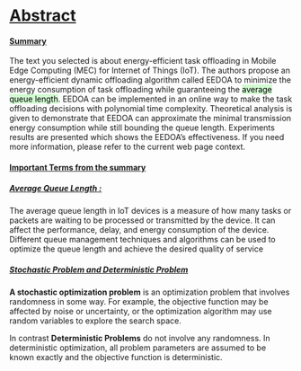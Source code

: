 
# <u>Abstract</u>

#### <u>Summary</u>
The text you selected is about energy-efficient task offloading in Mobile Edge Computing (MEC) for Internet of Things (IoT). The authors propose an energy-efficient dynamic offloading algorithm called EEDOA to minimize the energy consumption of task offloading while guaranteeing the <mark style="background: #BBFABBA6;">average queue length</mark>. EEDOA can be implemented in an online way to make the task offloading decisions with polynomial time complexity. Theoretical analysis is given to demonstrate that EEDOA can approximate the minimal transmission energy consumption while still bounding the queue length. Experiments results are presented which shows the EEDOA’s effectiveness. If you need more information, please refer to the current web page context. 

#### <u> Important Terms from the summary</u>

##### <u>Average Queue Length : </u>  
The average queue length in IoT devices is a measure of how many tasks or packets are waiting to be processed or transmitted by the device. It can affect the performance, delay, and energy consumption of the device. Different queue management techniques and algorithms can be used to optimize the queue length and achieve the desired quality of service

##### <u>Stochastic Problem and Deterministic Problem</u>
**A stochastic optimization problem** is an optimization problem that involves randomness in some way. For example, the objective function may be affected by noise or uncertainty, or the optimization algorithm may use random variables to explore the search space.

In contrast **Deterministic Problems** do not involve any randomness. In deterministic optimization, all problem parameters are assumed to be known exactly and the objective function is deterministic.


